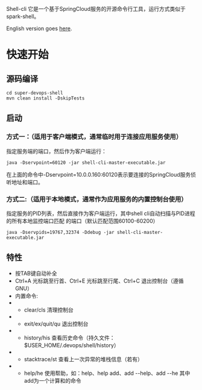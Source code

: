 Shell-cli 它是一个基于SpringCloud服务的开源命令行工具，运行方式类似于spark-shell。

English version goes [here](README_EN.md).

# 快速开始

## 源码编译
```
cd super-devops-shell
mvn clean install -DskipTests 
```

## 启动

### 方式一：（适用于客户端模式，通常临时用于连接应用服务使用）
指定服务端的端口，然后作为客户端运行：

```
java -Dservpoint=60120 -jar shell-cli-master-executable.jar
```

在上面的命令中-Dservpoint=10.0.0.160:60120表示要连接的SpringCloud服务侦听地址和端口。

### 方式二:（适用于本地模式，通常作为应用服务的内置控制台使用）
	
指定服务的PID列表，然后直接作为客户端运行，其中shell cli自动扫描与PID进程的所有本地监控端口匹配
的端口（默认匹配范围60100-60200）

```
java -Dservpids=19767,32374 -Ddebug -jar shell-cli-master-executable.jar 
```

## 特性

- 按TAB键自动补全
- Ctrl+A 光标跳至行首、Ctrl+E 光标跳至行尾、Ctrl+C 退出控制台（遵循GNU）
- 内置命令: 
- - clear/cls    清理控制台
- - exit/ex/quit/qu    退出控制台
- - history/his    查看历史命令（持久文件：$USER_HOME/.devops/shell/history）
- - stacktrace/st    查看上一次异常的堆栈信息（若有）
- - help/he    使用帮助，如：help、help add、add --help、add --he 其中add为一个计算和的命令
